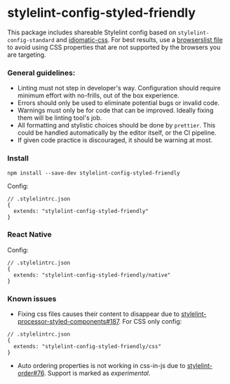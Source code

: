 # stylelint-config-styled-friendly

This package includes shareable Stylelint config based on `stylelint-config-standard` and [idiomatic-css](https://github.com/necolas/idiomatic-css#declaration-order). For best results, use a [browserslist file](https://github.com/browserslist/browserslist) to avoid using CSS properties that are not supported by the browsers you are targeting.

### General guidelines:

- Linting must not step in developer's way. Configuration should require minimum effort with no-frills, out of the box experience.
- Errors should only be used to eliminate potential bugs or invalid code.
- Warnings must only be for code that can be improved. Ideally fixing them will be linting tool's job.
- All formatting and stylistic choices should be done by `prettier`. This could be handled automatically by the editor itself, or the CI pipeline.
- If given code practice is discouraged, it should be warning at most.

### Install

```
npm install --save-dev stylelint-config-styled-friendly
```

Config:

```
// .stylelintrc.json
{
  extends: "stylelint-config-styled-friendly"
}
```

### React Native

Config:

```
// .stylelintrc.json
{
  extends: "stylelint-config-styled-friendly/native"
}
```

### Known issues

- Fixing css files causes their content to disappear due to [stylelint-processor-styled-components#187](https://github.com/styled-components/stylelint-processor-styled-components/issues/187). For CSS only config:

```
// .stylelintrc.json
{
  extends: "stylelint-config-styled-friendly/css"
}
```

- Auto ordering properties is not working in css-in-js due to [stylelint-order#76](https://github.com/hudochenkov/stylelint-order/issues/76). Support is marked as _experimental_.
